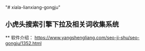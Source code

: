"# xiala-lianxiang-gongju" 

## 小虎头搜索引擎下拉及相关词收集系统

** 软件介绍： https://www.yangshengliang.com/seo-ji-shu/seo-gongju/1352.html